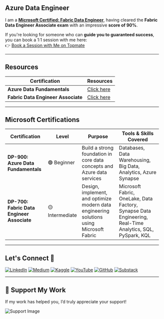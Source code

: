 ## Azure Data Engineer

I am a [**Microsoft Certified: Fabric Data Engineer**](https://learn.microsoft.com/en-us/users/tajamulkhan/credentials/certification/fabric-data-engineer-associate?tab=credentials-tab), having cleared the **Fabric Data Engineer Associate exam** with an impressive **score of 90%**.

If you're looking for someone who can **guide you to guaranteed success**, you can book a 1:1 session with me here:  
👉 [Book a Session with Me on Topmate](https://topmate.io/tajamulkhan/1516477)

---

## Resources

| Certification                              | Resources                                      |
|--------------------------------------------|------------------------------------------------|
| **Azure Data Fundamentals**       | [Click here](https://github.com/tajamulkhann/Azure-Data-Engineer/tree/main/DP%20900%20-%20Azure%20Fundamentals)              |
| **Fabric Data Engineer Associate**| [Click here](https://github.com/tajamulkhann/Azure-Data-Engineer/tree/main/DP%20700%20-%20Fabric%20Data%20Engineer)              |

---

## Microsoft Certifications

| Certification                              | Level          | Purpose                                                                                          | Tools & Skills Covered                                                                 |
|-------------------------------------------|----------------|--------------------------------------------------------------------------------------------------|-----------------------------------------------------------------------------------------|
| **DP-900: Azure Data Fundamentals**       | 🟢 Beginner     | Build a strong foundation in core data concepts and Azure data services                         | Databases, Data Warehousing, Big Data, Analytics, Azure Synapse                         |
| **DP-700: Fabric Data Engineer Associate** | 🟡 Intermediate | Design, implement, and optimize modern data engineering solutions using Microsoft Fabric         | Microsoft Fabric, OneLake, Data Factory, Synapse Data Engineering, Real-Time Analytics, SQL, PySpark, KQL |

---

## Let's Connect 🤝

[![LinkedIn](https://img.shields.io/badge/linkedin-%230077B5.svg?style=for-the-badge&logo=linkedin&logoColor=white)](https://www.linkedin.com/in/tajamulkhann/)
[![Medium](https://img.shields.io/badge/Medium-12100E?style=for-the-badge&logo=medium&logoColor=white)](https://medium.com/@tajamulkhan)
[![Kaggle](https://img.shields.io/badge/Kaggle-035a7d?style=for-the-badge&logo=kaggle&logoColor=white)](https://www.kaggle.com/tajamulkhan)
[![YouTube](https://img.shields.io/badge/YouTube-%23FF0000.svg?style=for-the-badge&logo=YouTube&logoColor=white)](https://www.youtube.com)
[![GitHub](https://img.shields.io/badge/Github-12100E?style=for-the-badge&logo=github&logoColor=white)](https://github.com/tajamulkhann)
[![Substack](https://img.shields.io/badge/Substack-%23006f5c.svg?style=for-the-badge&logo=substack&logoColor=FF6719)](https://substack.com/@tajamulkhan)

---

## 💖 Support My Work

If my work has helped you, I’d truly appreciate your support!

![Support Image](https://github.com/user-attachments/assets/127762f6-edae-4bea-989a-5296cf161ed3)
